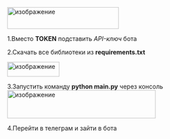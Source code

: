
<img width="257" height="50" alt="изображение" src="https://github.com/user-attachments/assets/81f53fa9-5fe8-4d3b-b5a0-fbf5fd83a015" />

1.Вместо **TOKEN** подставить *API-ключ* бота

2.Скачать все библиотеки из **requirements.txt**

<img width="120" height="34" alt="изображение" src="https://github.com/user-attachments/assets/2855a827-3797-4da5-959b-a432c6c905dd" />

3.Запустить команду **python main.py** через консоль
<img width="342" height="65" alt="изображение" src="https://github.com/user-attachments/assets/32d03111-02f4-48c7-8e3d-429162e8291d" />

4.Перейти в телеграм и зайти в бота

